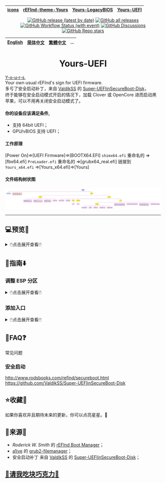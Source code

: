 [icons](https://github.com/M-L-P/icons)|[rEFInd-theme-Yours](https://github.com/M-L-P/rEFInd-theme-Yours)|[Yours-LegacyBIOS](https://github.com/M-L-P/Yours-LegacyBIOS)|[Yours-UEFI](https://github.com/M-L-P/Yours-UEFI)
-|-|-|-

<div align="center">

[![GitHub release (latest by date)](https://img.shields.io/github/v/release/M-L-P/Yours-UEFI)](https://github.com/M-L-P/Yours-UEFI/releases/latest)
[![GitHub all releases](https://img.shields.io/github/downloads/M-L-P/Yours-UEFI/total)](https://github.com/M-L-P/Yours-UEFI/releases)
[![GitHub Workflow Status (with event)](https://img.shields.io/github/actions/workflow/status/M-L-P/Yours-UEFI/%E6%89%93%E5%8C%85.yml)](https://github.com/M-L-P/Yours-UEFI/actions)
[![GitHub Discussions](https://img.shields.io/github/discussions/M-L-P/Yours-UEFI)](https://github.com/M-L-P/Yours-UEFI/discussions)
[![GitHub Repo stars](https://img.shields.io/github/stars/M-L-P/Yours-UEFI?style=social)](https://github.com/M-L-P/Yours-UEFI/stargazers)

</div>

[English](README.md)|[简体中文](README-自述文件.md)|[繁體中文](README-繁體中文.md)|...
--|--|--|--

<h1 align="center">Yours-UEFI</h1>

[Y-o-u-r-s](https://github.com/M-L-P/rEFInd-theme-Yours),<br/>
Your own usual rEFInd's sign for UEFI firmware.<br/>
多亏了安全启动补丁，来自 [ValdikSS](https://github.com/ValdikSS) 的 [Super-UEFIinSecureBoot-Disk](https://github.com/ValdikSS/Super-UEFIinSecureBoot-Disk)，<br/>
终于能够在安全启动模式开启的情况下，加载 Clover 或 OpenCore 进而启动黑苹果，可以不用再关闭安全启动模式了。
#### 你的设备应该满足条件,
- 支持 64bit UEFI；
- GPU/vBIOS 支持 UEFI；
#### 工作原理
[Power On]=>[UEFI Firmware]=>[BOOTX64.EFI] `shimx64.efi` 重命名的 =>[fbx64.efi] `PreLoader.efi` 重命名的 =>[grubx64_real.efi] 链接到 `Yours_x64.efi` =>[Yours_x64.efi]=>[Yours]<br/>
#### 文件结构树状图
<img src="https://raw.githubusercontent.com/M-L-P/.github/main/screenshots/Yours-UEFI/Yours-UEFI.png">

-----------------------------------------------------------------------------------------------------------------------------------
## 💻️预览👀

<details>
<summary>🖱️点击展开查看🖱️</summary>

<img src="https://raw.githubusercontent.com/M-L-P/.github/main/screenshots/Yours-UEFI/about.real.png">
<img src="https://raw.githubusercontent.com/M-L-P/.github/main/screenshots/Yours/1080p.M.big.png">
</details>

## 🧭指南⬇️

### 调整 ESP 分区
<details>
<summary>🖱️点击展开查看🖱️</summary>

#### 复制到 ESP 分区
- 删除文件夹 `ESP: ESP\EFI\Boot`；
- 复制文件夹 `zip: ESP\EFI\Yours` 到 `ESP: \EFI`；
- 复制文件夹 `zip: ESP\EFI\BOOT` 到 `ESP: \EFI`；
- 复制文件 `zip: ESP\startup.nsh` 到 `ESP: \`；
- 复制文件 `zip: ESP\ENROLL_THIS_KEY_IN_MOKMANAGER.cer` 到 `ESP: \`；

#### 若有 黑苹果
为了让
- 图形界面衔接得更加紧密，中途没有代码界面；
- 同时支持安全启动；

<details>
<summary>🖱️点击展开查看🖱️</summary>

文件名|所在目录|文件原理|文件功能
-|-|-|-
`GRUB_PreLoader_CLOVER.efi`|`EFI\Yours\efi\Hackintosh`|链接到 `EFI\CLOVER\CLOVERX64.efi`|预启动 CloverBootloader
`GRUB_PreLoader_CLOVER.png`|`EFI\Yours\efi\Hackintosh`|同名显示图标|用于显示 Clover 的启动图标
`GRUB_PreLoader_OC.efi`|`EFI\Yours\efi\Hackintosh`|链接到 `EFI\OC\OpenCore.efi`|预启动 OpenCore
`GRUB_PreLoader_OC.png`|`EFI\Yours\efi\Hackintosh`|同名显示图标|用于显示 OC 的启动图标

#### 若是 OpenCore
- 你应该编辑 `config.plist` 设置 `LauncherOption=System` ；

#### 若不用黑果
- 你可以选定 Clover 或 OC 的启动图标，按下【Delete】，隐藏对应的入口。
</details>

</details>

### 添加入口
<details>
<summary>🖱️点击展开查看🖱️</summary>
https://www.diskgenius.com/manual/set-uefi-bios-boot-entries.php

[<img src="https://github.com/M-L-P/Yours-UEFI/assets/69227436/df531a15-a171-49c3-8c8a-59447c2f396e">](https://www.diskgenius.com/manual/set-uefi-bios-boot-entries.php)

</details>

## 📝FAQ❓️
常见问题
### 安全启动
http://www.rodsbooks.com/refind/secureboot.html<br/>
https://github.com/ValdikSS/Super-UEFIinSecureBoot-Disk

## ⭐收藏🌟
如果你喜欢并且期待未来的更新，你可以点亮星星。💫

## 🎉来源🎊
- *Roderick W. Smith* 的 [rEFInd Boot Manager](http://www.rodsbooks.com/refind/)；
- [a1ive](https://github.com/a1ive) 的 [grub2-filemanager](https://github.com/a1ive/grub2-filemanager)；
- 安全启动补丁 来自 [ValdikSS](https://github.com/ValdikSS) 的 [Super-UEFIinSecureBoot-Disk](https://github.com/ValdikSS/Super-UEFIinSecureBoot-Disk)；

## [🧁请我吃块巧克力🍫](https://github.com/M-L-P/.github/blob/main/profile/chocolate/README.md)